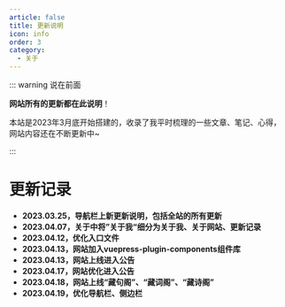 ```yaml
---
article: false
title: 更新说明
icon: info
order: 3
category:
  - 关于
---
```


::: warning 说在前面

**网站所有的更新都在此说明**！

本站是2023年3月底开始搭建的，收录了我平时梳理的一些文章、笔记、心得，网站内容还在不断更新中~

:::


# 更新记录

- **2023.03.25，导航栏上新更新说明，包括全站的所有更新**
- **2023.04.07，关于中将”关于我“细分为关于我、关于网站、更新记录**
- **2023.04.12，优化入口文件**
- **2023.04.13，网站加入vuepress-plugin-components组件库**
- **2023.04.13，网站上线进入公告**
- **2023.04.17，网站优化进入公告**
- **2023.04.18，网站上线“藏句阁”、“藏词阁”、“藏诗阁”**
- **2023.04.19，优化导航栏、侧边栏**